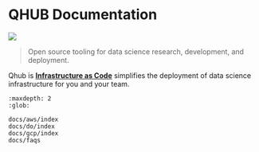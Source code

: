 # QHUB Documentation

![](https://avatars0.githubusercontent.com/u/34879953?v=4&s=200)

> Open source tooling for data science research, development, and deployment.

Qhub is [**Infrastructure as Code**](#What-is-Infrastructure-as-Code.)
simplifies the deployment of data science infrastructure for you and your team.

```{toctree}
:maxdepth: 2
:glob:

docs/aws/index
docs/do/index
docs/gcp/index
docs/faqs
```
